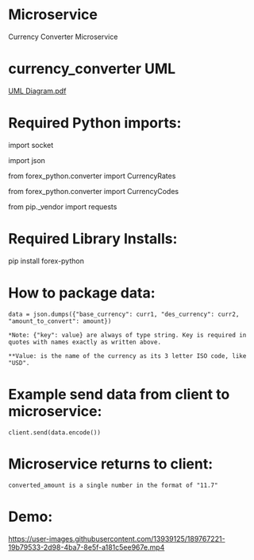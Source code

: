 # Microservice
Currency Converter Microservice

# currency_converter UML

[UML Diagram.pdf](https://github.com/Wcarey7/Microservice/files/9215732/UML.Diagram.pdf)


# Required Python imports:

   import socket
   
   import json
   
   from forex_python.converter import CurrencyRates
   
   from forex_python.converter import CurrencyCodes
   
   from pip._vendor import requests
   
   
# Required Library Installs:

   pip install forex-python



# How to package data:


    data = json.dumps({"base_currency": curr1, "des_currency": curr2, "amount_to_convert": amount})

    *Note: {"key": value} are always of type string. Key is required in quotes with names exactly as written above.
    
    **Value: is the name of the currency as its 3 letter ISO code, like "USD".




# Example send data from client to microservice:

    client.send(data.encode())




# Microservice returns to client:

    converted_amount is a single number in the format of "11.7"
    
# Demo: 


https://user-images.githubusercontent.com/13939125/189767221-19b79533-2d98-4ba7-8e5f-a181c5ee967e.mp4


